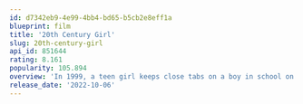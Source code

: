```yaml
---
id: d7342eb9-4e99-4bb4-bd65-b5cb2e8eff1a
blueprint: film
title: '20th Century Girl'
slug: 20th-century-girl
api_id: 851644
rating: 8.161
popularity: 105.894
overview: 'In 1999, a teen girl keeps close tabs on a boy in school on behalf of her deeply smitten best friend – then she gets swept up in a love story of her own.'
release_date: '2022-10-06'
---
```

